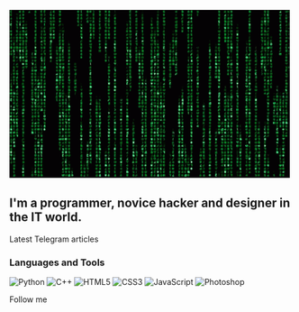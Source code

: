 ![Header](https://github.com/midixx/midixx/blob/main/assets/matrix-code.gif)

## I'm a programmer, novice hacker and designer in the IT world.

Latest Telegram articles

### Languages and Tools
![Python](https://img.shields.io/badge/-Python-323334?style=for-the-badge&logo=python)
![C++](https://img.shields.io/badge/-C++-4e9442?style=for-the-badge&logo=C%2b%2b)
![HTML5](https://img.shields.io/badge/-html5-323334?style=for-the-badge&logo=html5)
![CSS3](https://img.shields.io/badge/-css3-4e9442?style=for-the-badge&logo=css3)
![JavaScript](https://img.shields.io/badge/-JavaScript-323334?style=for-the-badge&logo=Javascript)
![Photoshop](https://img.shields.io/badge/-Photoshop-4e9442?style=for-the-badge&logo=photoshop)

Follow me
